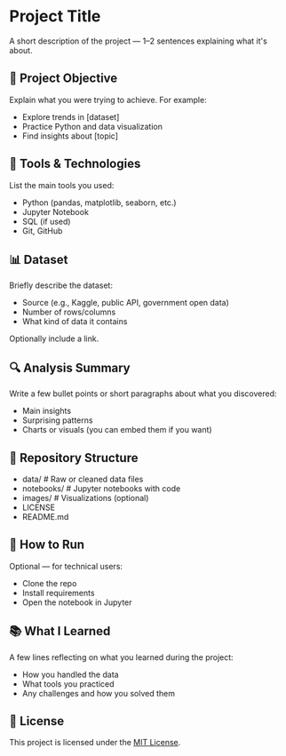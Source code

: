 # Project Title

A short description of the project — 1–2 sentences explaining what it's about.

## 📌 Project Objective

Explain what you were trying to achieve. For example:
- Explore trends in [dataset]
- Practice Python and data visualization
- Find insights about [topic]

## 🧰 Tools & Technologies

List the main tools you used:
- Python (pandas, matplotlib, seaborn, etc.)
- Jupyter Notebook
- SQL (if used)
- Git, GitHub

## 📊 Dataset

Briefly describe the dataset:
- Source (e.g., Kaggle, public API, government open data)
- Number of rows/columns
- What kind of data it contains

Optionally include a link.

## 🔍 Analysis Summary

Write a few bullet points or short paragraphs about what you discovered:
- Main insights
- Surprising patterns
- Charts or visuals (you can embed them if you want)

## 📁 Repository Structure

- data/ # Raw or cleaned data files
- notebooks/ # Jupyter notebooks with code
- images/ # Visualizations (optional)
- LICENSE
- README.md


## 🚀 How to Run

Optional — for technical users:
- Clone the repo
- Install requirements
- Open the notebook in Jupyter

## 📚 What I Learned

A few lines reflecting on what you learned during the project:
- How you handled the data
- What tools you practiced
- Any challenges and how you solved them

## 🪪 License

This project is licensed under the [MIT License](LICENSE).




